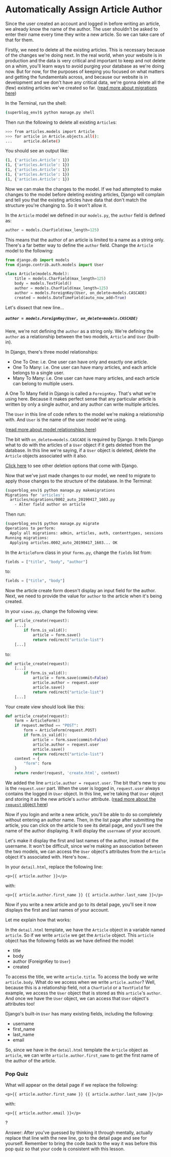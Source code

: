 # Automatically Assign Article Author

Since the user created an account and logged in before writing an article, we already know the name of the author. The user shouldn't be asked to enter their name every time they write a new article. So we can take care of that for them.

Firstly, we need to delete all the existing articles. This is necessary because of the changes we're doing next. In the real world, when your website is in production and the data is very critical and important to keep and not delete on a whim, you'll learn ways to avoid purging your database as we're doing now. But for now, for the purposes of keeping you focused on what matters and getting the fundamentals across, and because our website is in development and we don't have any critical data, we're gonna delete all the (few) existing articles we've created so far. ([read more about migrations here](https://docs.djangoproject.com/en/2.2/topics/migrations/#more-advanced-migrations))

In the Terminal, run the shell:
```bash
(superblog_env)$ python manage.py shell
```
Then run the following to delete all existing `Article`s:
```bash
>>> from articles.models import Article
>>> for article in Article.objects.all():
...     article.delete()
```
You should see an output like:
```bash
(1, {'articles.Article': 1})
(1, {'articles.Article': 1})
(1, {'articles.Article': 1})
(1, {'articles.Article': 1})
(1, {'articles.Article': 1})
```

Now we can make the changes to the model. If we had attempted to make changes to the model before deleting existing articles, Django will complain and tell you that the existing articles have data that don't match the structure you're changing to. So it won't allow it.

In the `Article` model we defined in our `models.py`, the `author` field is defined as:
```python
author = models.CharField(max_length=125)
```
This means that the author of an article is limited to a name as a string only. There's a far better way to define the `author` field. Change the `Article` model to the following:
```python
from django.db import models
from django.contrib.auth.models import User

class Article(models.Model):
    title = models.CharField(max_length=125)
    body = models.TextField()
    author = models.CharField(max_length=125)
    author = models.ForeignKey(User, on_delete=models.CASCADE)
    created = models.DateTimeField(auto_now_add=True)
```
Let's dissect that new line...

##### `author = models.ForeignKey(User, on_delete=models.CASCADE)`
Here, we're not defining the `author` as a string only. We're defining the `author` as a relationship between the two models, `Article` and `User` (built-in).

In Django, there's three model relationships:
- One To One: i.e. One user can have only and exactly one article.
- One To Many: i.e. One user can have many articles, and each article belongs to a single user.
- Many To Many: i.e. One user can have many articles, and each article can belong to multiple users.

A One To Many field in Django is called a `ForeignKey`. That's what we're using here. Because it makes perfect sense that any particular article is written by only a single author, and any author can write multiple articles.

The `User` in this line of code refers to the model we're making a relationship with. And `User` is the name of the user model we're using.

([read more about model relationships here](https://docs.djangoproject.com/en/2.2/topics/db/models/#relationships))

The bit with `on_delete=models.CASCADE` is required by Django. It tells Django what to do with the articles of a `User` object if it gets deleted from the database. In this line we're saying, if a `User` object is deleted, delete the `Article` objects associated with it also.

[Click here](https://docs.djangoproject.com/en/2.1/ref/models/fields/#django.db.models.ForeignKey.on_delete) to see other deletion options that come with Django.

Now that we've just made changes to our model, we need to migrate to apply those changes to the structure of the database. In the Terminal:
```bash
(superblog_env)$ python manage.py makemigrations
Migrations for 'articles':
  articles/migrations/0002_auto_20190417_1603.py
    - Alter field author on article
```
Then run:
```bash
(superblog_env)$ python manage.py migrate
Operations to perform:
  Apply all migrations: admin, articles, auth, contenttypes, sessions
Running migrations:
  Applying articles.0002_auto_20190417_1603... OK
```

In the `ArticleForm` class in your `forms.py`, change the `fields` list from:
```python
fields = ["title", "body", "author"]
```
to:
```python
fields = ["title", "body"]
```

Now the article create form doesn't display an input field for the author. Next, we need to provide the value for `author` to the article when it's being created.

In your `views.py`, change the following view:
```python
def article_create(request):
    [...]
        if form.is_valid():
            article = form.save()
            return redirect("article-list")
    [...]
```
to:
```python
def article_create(request):
    [...]
        if form.is_valid():
            article = form.save(commit=False)
            article.author = request.user
            article.save()
            return redirect("article-list")
    [...]
```

Your create view should look like this:
```python
def article_create(request):
    form = ArticleForm()
    if request.method == "POST":
        form = ArticleForm(request.POST)
        if form.is_valid():
            article = form.save(commit=False)
            article.author = request.user
            article.save()
            return redirect("article-list")
    context = {
        "form": form
    }
    return render(request, 'create.html', context)
```

We added the line `article.author = request.user`. The bit that's new to you is the `request.user` part. When the user is logged in, `request.user` always contains the logged in `User` object. In this line, we're taking that `User` object and storing it as the new article's `author` attribute. ([read more about the `request` object here](https://docs.djangoproject.com/en/2.2/ref/request-response/))

Now if you login and write a new article, you'll be able to do so completely without entering an author name. Then, in the list page after submitting the article, you can click on the article to see its detail page, and you'll see the name of the author displaying. It will display the `username` of your account.

Let's make it display the first and last names of the author, instead of the username. It won't be difficult, since we're making an association between the two models, we can access the `User` object's attributes from the `Article` object it's associated with. Here's how...

In your `detail.html`, replace the following line:
```django
<p>{{ article.author }}</p>
```
with:
```django
<p>{{ article.author.first_name }} {{ article.author.last_name }}</p>
```

Now if you write a new article and go to its detail page, you'll see it now displays the first and last names of your account.

Let me explain how that works:

In the `detail.html` template, we have the `Article` object in a variable named `article`. So if we write `article` we get the `Article` object. This `article` object has the following fields as we have defined the model:
- title
- body
- author (ForeignKey to `User`)
- created

To access the title, we write `article.title`. To access the body we write `article.body`. What do we access when we write `article.author`? Well, because this is a relationship field, not a `CharField` or a `TextField` for example, we access the `User` object that is stored as this `article`'s `author`. And once we have the `User` object, we can access that `User` object's attributes too!

Django's built-in `User` has many existing fields, including the following:
- username
- first_name
- last_name
- email

So, since we have in the `detail.html` template the `Article` object as `article`, we can write `article.author.first_name` to get the first name of the author of the article.

### Pop Quiz
What will appear on the detail page if we replace the following:
```django
<p>{{ article.author.first_name }} {{ article.author.last_name }}</p>
```
with:
```django
<p>{{ article.author.email }}</p>
```
?

Answer: After you've guessed by thinking it through mentally, actually replace that line with the new line, go to the detail page and see for yourself. Remember to bring the code back to the way it was before this pop quiz so that your code is consistent with this lesson.